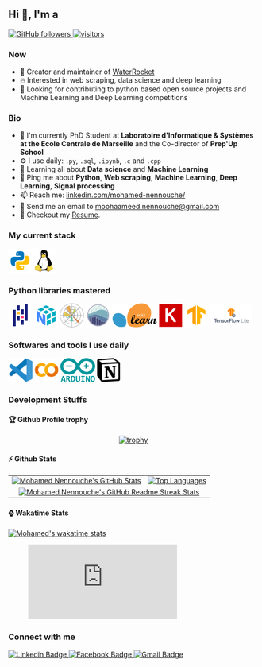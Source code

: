 ## Hi 👋, I'm a
<p align="left">
  <a href="https://github.com/boudia-abderaouf?tab=followers">
    <img alt="GitHub followers" src="https://img.shields.io/github/followers/boudia-abderaouf?color=green&logo=github">
  </a>
  <a href="https://github.com/MohamedNennouche/">
    <img src="https://komarev.com/ghpvc/?username=boudia-abderaouf" alt="visitors" />
  </a>
</p>

### Now
- :rocket: Creator and maintainer of [WaterRocket](https://github.com/MohamedNennouche/Water-rocket-launch-simulator)
- :fire: Interested in web scraping, data science and deep learning
- :calendar: Looking for contributing to python based open source projects and Machine Learning and Deep Learning competitions

### Bio
- 🏢 I'm currently PhD Student at **Laboratoire d'Informatique & Systèmes at the Ecole Centrale de Marseille** and the Co-director of **Prep'Up School**
- ⚙️ I use daily: `.py`, `.sql`, `.ipynb`, `.c` and `.cpp`
- 🌱 Learning all about **Data science** and **Machine Learning**
- 💬 Ping me about **Python**, **Web scraping**, **Machine Learning**, **Deep Learning**,  **Signal processing**
- 📫 Reach me: [linkedin.com/mohamed-nennouche/](https://www.linkedin.com/in/mohamed-nennouche/)
- :email: Send me an email to moohaameed.nennouche@gmail.com
- 📝 Checkout my [Resume](./files/cv.pdf).

### My current stack
<img height="48" src="img/python.svg" alt="python"><img height="48" src="img/Linux.svg" alt="Linux">

### Python libraries mastered
<img height="48" src="img/pandas.svg" alt="Pandas"> <img height="48" src="img/numpy.svg" alt="Numpy"> <img height="48" src="img/Matplotlib.svg" alt="Matplotlib"> <img height="48" src="img/seaborn.svg" alt="Seaborn"> <img height="48" src="img/Scikitlearn.svg" alt="Scikitlearn"> <img height="48" src="img/keras.svg" alt="Keras"> <img height="48" src="img/tensorflow.svg" alt="Tensorflow"> <img height="48" src="img/TensorFlow_lite.png" alt="tflite"> 

### Softwares and tools I use daily
<img height="48" src="img/vscode.svg" alt="vscode">  <img height="48" src="img/colab.svg" alt="Google colab"> <img height="48" src="img/arduino.svg" alt="Arduino"> <img height="48" src="img/notion.svg" alt="Notion">

### Development Stuffs

#### :trophy: Github Profile trophy
<div align="center">

[![trophy](https://github-profile-trophy.vercel.app/?username=MohamedNennouche&theme=onedark)](https://github.com/MohamedNennouche/github-profile-trophy)

</div>

#### ⚡ Github Stats

<table>
  <tr>
    <td>
      <a href="https://github.com/anuraghazra/github-readme-stats"> <img src="https://github-readme-stats.vercel.app/api?username=MohamedNennouche&show_icons=true&hide_border=true&&count_private=true&include_all_commits=true&theme=tokyonight" alt="Mohamed Nennouche's GitHub Stats" /> </a>
    </td>
    <td>
      <a href="https://github.com/anuraghazra/github-readme-stats"> <img src="https://github-readme-stats.vercel.app/api/top-langs/?username=MohamedNennouche&show_icons=true&hide_border=true&layout=compact&langs_count=8&theme=tokyonight" alt="Top Languages" /> </a>
    </td>
  </tr>
  <tr>
    <td colspan=2 align="center">
      <a href="https://git.io/streak-stats"> <img src="https://streak-stats.demolab.com?user=MohamedNennouche&theme=tokyonight&hide_border=true" alt="Mohamed Nennouche's GitHub Readme Streak Stats" /> </a>
    </td>
  </tr>
</table>

#### :watch: Wakatime Stats

[![Mohamed's wakatime stats](https://github-readme-stats.vercel.app/api/wakatime?username=MohamedNennouche)](https://wakatime.com/@1dace552-f52d-4c2c-913e-eacfe1d41572)


<figure><embed src="https://wakatime.com/share/@MohamedNennouche/931c6fd2-3f66-4b95-99b1-95e6910d15da.svg"></embed></figure>


### Connect with me
<div id="social-media" style="text-align:left">
    <a href="https://www.linkedin.com/in/abderaouf-boudia-4bb166174/">
        <img src="https://img.shields.io/badge/linkedin-%230077B5.svg?&style=for-the-badge&logo=linkedin&logoColor=white" alt="Linkedin Badge">
    </a>
    <a href="https://www.facebook.com/Raouf.Officiel.2">
        <img src="https://img.shields.io/badge/Facebook-blue?style=for-the-badge&logo=facebook&logoColor=white" alt="Facebook Badge"/>
    </a>
    <a href="mailto:abderaouf.boudia@gmail.com"> <img src="https://img.shields.io/badge/gmail-red?style=for-the-badge&logo=gmail&logoColor=white" alt="Gmail Badge"/></a>
</div>
